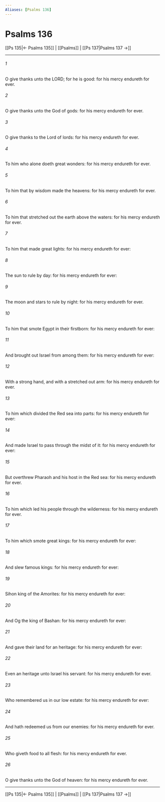 ```yaml
---
Aliases: [Psalms 136]
---
```

# Psalms 136

[[Ps 135|← Psalms 135]] | [[Psalms]] | [[Ps 137|Psalms 137 →]]
***



###### 1 
O give thanks unto the LORD; for he is good: for his mercy endureth for ever. 

###### 2 
O give thanks unto the God of gods: for his mercy endureth for ever. 

###### 3 
O give thanks to the Lord of lords: for his mercy endureth for ever. 

###### 4 
To him who alone doeth great wonders: for his mercy endureth for ever. 

###### 5 
To him that by wisdom made the heavens: for his mercy endureth for ever. 

###### 6 
To him that stretched out the earth above the waters: for his mercy endureth for ever. 

###### 7 
To him that made great lights: for his mercy endureth for ever: 

###### 8 
The sun to rule by day: for his mercy endureth for ever: 

###### 9 
The moon and stars to rule by night: for his mercy endureth for ever. 

###### 10 
To him that smote Egypt in their firstborn: for his mercy endureth for ever: 

###### 11 
And brought out Israel from among them: for his mercy endureth for ever: 

###### 12 
With a strong hand, and with a stretched out arm: for his mercy endureth for ever. 

###### 13 
To him which divided the Red sea into parts: for his mercy endureth for ever: 

###### 14 
And made Israel to pass through the midst of it: for his mercy endureth for ever: 

###### 15 
But overthrew Pharaoh and his host in the Red sea: for his mercy endureth for ever. 

###### 16 
To him which led his people through the wilderness: for his mercy endureth for ever. 

###### 17 
To him which smote great kings: for his mercy endureth for ever: 

###### 18 
And slew famous kings: for his mercy endureth for ever: 

###### 19 
Sihon king of the Amorites: for his mercy endureth for ever: 

###### 20 
And Og the king of Bashan: for his mercy endureth for ever: 

###### 21 
And gave their land for an heritage: for his mercy endureth for ever: 

###### 22 
Even an heritage unto Israel his servant: for his mercy endureth for ever. 

###### 23 
Who remembered us in our low estate: for his mercy endureth for ever: 

###### 24 
And hath redeemed us from our enemies: for his mercy endureth for ever. 

###### 25 
Who giveth food to all flesh: for his mercy endureth for ever. 

###### 26 
O give thanks unto the God of heaven: for his mercy endureth for ever.

***
[[Ps 135|← Psalms 135]] | [[Psalms]] | [[Ps 137|Psalms 137 →]]
